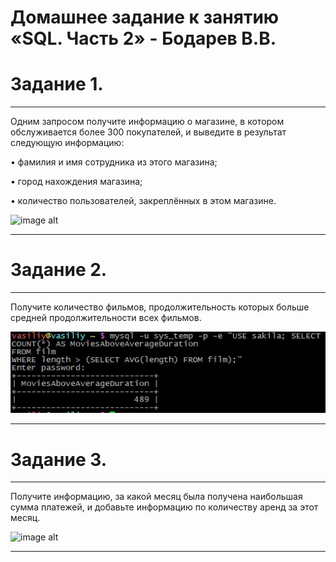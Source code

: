 # Домашнее задание к занятию «SQL. Часть 2» - Бодарев В.В.

# Задание 1.

---

Одним запросом получите информацию о магазине, в котором обслуживается более 300 покупателей, и выведите в результат следующую информацию:

•	фамилия и имя сотрудника из этого магазина;

•	город нахождения магазина;

•	количество пользователей, закреплённых в этом магазине.

![image alt](https://github.com/vasionxxx/devhw2/blob/main/CICD/6_1.jpg)

---

# Задание 2.

---

Получите количество фильмов, продолжительность которых больше средней продолжительности всех фильмов.

![image alt](https://github.com/vasionxxx/devhw2/blob/main/CICD/6.2.jpg)

---

# Задание 3.

---

Получите информацию, за какой месяц была получена наибольшая сумма платежей, и добавьте информацию по количеству аренд за этот месяц.

![image alt](https://github.com/vasionxxx/devhw2/blob/main/CICD/6_3.jpg)

---





